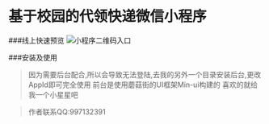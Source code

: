 # 基于校园的代领快递微信小程序

###线上快速预览
![小程序二维码入口](https://www.ibwei.com/uploads/images/201904/img_2019041616535996.jpg)

###安装及使用

> 因为需要后台配合,所以会导致无法登陆,去我的另外一个目录安装后台,更改AppId即可完全使用
> 前台是使用蘑菇街的UI框架Min-ui构建的
> 喜欢的就给我一个小星星吧

> 作者联系QQ:997132391
